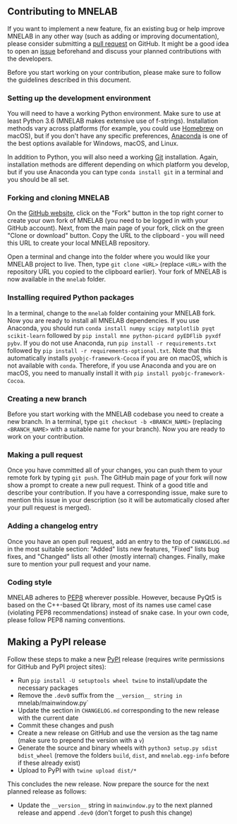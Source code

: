 ## Contributing to MNELAB
If you want to implement a new feature, fix an existing bug or help improve MNELAB in any other way (such as adding or improving documentation), please consider submitting a [pull request](https://github.com/cbrnr/mnelab/pulls) on GitHub. It might be a good idea to open an [issue](https://github.com/cbrnr/mnelab/issues) beforehand and discuss your planned contributions with the developers.

Before you start working on your contribution, please make sure to follow the guidelines described in this document.


### Setting up the development environment
You will need to have a working Python environment. Make sure to use at least Python 3.6 (MNELAB makes extensive use of f-strings). Installation methods vary across platforms (for example, you could use [Homebrew](https://brew.sh/) on macOS), but if you don't have any specific preferences, [Anaconda](https://www.anaconda.com/) is one of the best options available for Windows, macOS, and Linux.

In addition to Python, you will also need a working [Git](https://git-scm.com/) installation. Again, installation methods are different depending on which platform you develop, but if you use Anaconda you can type `conda install git` in a terminal and you should be all set.

### Forking and cloning MNELAB
On the [GitHub website](https://github.com/cbrnr/mnelab), click on the "Fork" button in the top right corner to create your own fork of MNELAB (you need to be logged in with your GitHub account). Next, from the main page of your fork, click on the green "Clone or download" button. Copy the URL to the clipboard - you will need this URL to create your local MNELAB repository.

Open a terminal and change into the folder where you would like your MNELAB project to live. Then, type `git clone <URL>` (replace `<URL>` with the repository URL you copied to the clipboard earlier). Your fork of MNELAB is now available in the `mnelab` folder.

### Installing required Python packages
In a terminal, change to the `mnelab` folder containing your MNELAB fork. Now you are ready to install all MNELAB dependencies. If you use Anaconda, you should run `conda install numpy scipy matplotlib pyqt scikit-learn` followed by `pip install mne python-picard pyEDFlib pyxdf pybv`. If you do not use Anaconda, run `pip install -r requirements.txt` followed by `pip install -r requirements-optional.txt`. Note that this automatically installs `pyobjc-framework-Cocoa` if you are on macOS, which is not available with `conda`. Therefore, if you use Anaconda and you are on macOS, you need to manually install it with `pip install pyobjc-framework-Cocoa`.

### Creating a new branch
Before you start working with the MNELAB codebase you need to create a new branch. In a terminal, type `git checkout -b <BRANCH_NAME>` (replacing `<BRANCH_NAME>` with a suitable name for your branch). Now you are ready to work on your contribution.

### Making a pull request
Once you have committed all of your changes, you can push them to your remote fork by typing `git push`. The GitHub main page of your fork will now show a prompt to create a new pull request. Think of a good title and describe your contribution. If you have a corresponding issue, make sure to mention this issue in your description (so it will be automatically closed after your pull request is merged).

### Adding a changelog entry
Once you have an open pull request, add an entry to the top of `CHANGELOG.md` in the most suitable section: "Added" lists new features, "Fixed" lists bug fixes, and "Changed" lists all other (mostly internal) changes. Finally, make sure to mention your pull request and your name.

### Coding style
MNELAB adheres to [PEP8](https://www.python.org/dev/peps/pep-0008/) wherever possible. However, because PyQt5 is based on the C++-based Qt library, most of its names use camel case (violating PEP8 recommendations) instead of snake case. In your own code, please follow PEP8 naming conventions.

## Making a PyPI release
Follow these steps to make a new [PyPI](https://pypi.org/project/mnelab/) release (requires write permissions for GitHub and PyPI project sites):

- Run `pip install -U setuptools wheel twine` to install/update the necessary packages
- Remove the `.dev0` suffix from the `__version__ string in `mnelab/mainwindow.py`
- Update the section in `CHANGELOG.md` corresponding to the new release with the current date
- Commit these changes and push
- Create a new release on GitHub and use the version as the tag name (make sure to prepend the version with a `v`)
- Generate the source and binary wheels with `python3 setup.py sdist bdist_wheel` (remove the folders `build`, `dist`, and `mnelab.egg-info` before if these already exist)
- Upload to PyPI with `twine upload dist/*`

This concludes the new release. Now prepare the source for the next planned release as follows:

- Update the `__version__` string in `mainwindow.py` to the next planned release and append `.dev0` (don't forget to push this change)

